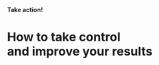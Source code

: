 <div class="section-inner">

**Take action!**<br>

# How to take control<br> and improve your results

</div>
